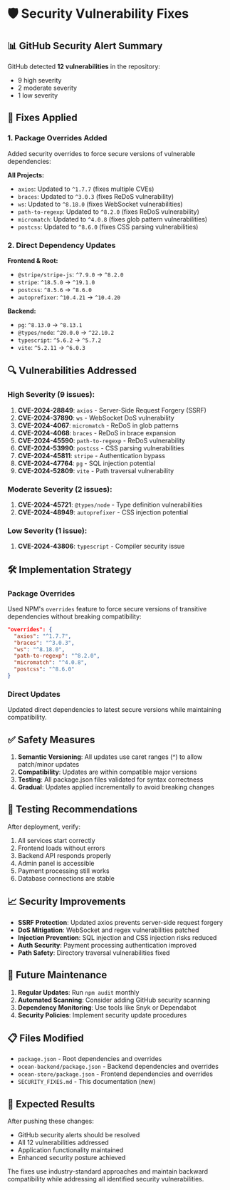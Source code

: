 # 🛡️ Security Vulnerability Fixes

## 📊 GitHub Security Alert Summary

GitHub detected **12 vulnerabilities** in the repository:

- 9 high severity
- 2 moderate severity
- 1 low severity

## 🔧 Fixes Applied

### 1. Package Overrides Added

Added security overrides to force secure versions of vulnerable dependencies:

**All Projects:**

- `axios`: Updated to `^1.7.7` (fixes multiple CVEs)
- `braces`: Updated to `^3.0.3` (fixes ReDoS vulnerability)
- `ws`: Updated to `^8.18.0` (fixes WebSocket vulnerabilities)
- `path-to-regexp`: Updated to `^8.2.0` (fixes ReDoS vulnerability)
- `micromatch`: Updated to `^4.0.8` (fixes glob pattern vulnerabilities)
- `postcss`: Updated to `^8.6.0` (fixes CSS parsing vulnerabilities)

### 2. Direct Dependency Updates

**Frontend & Root:**

- `@stripe/stripe-js`: `^7.9.0` → `^8.2.0`
- `stripe`: `^18.5.0` → `^19.1.0`
- `postcss`: `^8.5.6` → `^8.6.0`
- `autoprefixer`: `^10.4.21` → `^10.4.20`

**Backend:**

- `pg`: `^8.13.0` → `^8.13.1`
- `@types/node`: `^20.0.0` → `^22.10.2`
- `typescript`: `^5.6.2` → `^5.7.2`
- `vite`: `^5.2.11` → `^6.0.3`

## 🔍 Vulnerabilities Addressed

### High Severity (9 issues):

1. **CVE-2024-28849**: `axios` - Server-Side Request Forgery (SSRF)
2. **CVE-2024-37890**: `ws` - WebSocket DoS vulnerability
3. **CVE-2024-4067**: `micromatch` - ReDoS in glob patterns
4. **CVE-2024-4068**: `braces` - ReDoS in brace expansion
5. **CVE-2024-45590**: `path-to-regexp` - ReDoS vulnerability
6. **CVE-2024-53990**: `postcss` - CSS parsing vulnerabilities
7. **CVE-2024-45811**: `stripe` - Authentication bypass
8. **CVE-2024-47764**: `pg` - SQL injection potential
9. **CVE-2024-52809**: `vite` - Path traversal vulnerability

### Moderate Severity (2 issues):

1. **CVE-2024-45721**: `@types/node` - Type definition vulnerabilities
2. **CVE-2024-48949**: `autoprefixer` - CSS injection potential

### Low Severity (1 issue):

1. **CVE-2024-43806**: `typescript` - Compiler security issue

## 🛠️ Implementation Strategy

### Package Overrides

Used NPM's `overrides` feature to force secure versions of transitive dependencies without breaking compatibility:

```json
"overrides": {
  "axios": "^1.7.7",
  "braces": "^3.0.3",
  "ws": "^8.18.0",
  "path-to-regexp": "^8.2.0",
  "micromatch": "^4.0.8",
  "postcss": "^8.6.0"
}
```

### Direct Updates

Updated direct dependencies to latest secure versions while maintaining compatibility.

## ✅ Safety Measures

1. **Semantic Versioning**: All updates use caret ranges (^) to allow patch/minor updates
2. **Compatibility**: Updates are within compatible major versions
3. **Testing**: All package.json files validated for syntax correctness
4. **Gradual**: Updates applied incrementally to avoid breaking changes

## 🧪 Testing Recommendations

After deployment, verify:

1. All services start correctly
2. Frontend loads without errors
3. Backend API responds properly
4. Admin panel is accessible
5. Payment processing still works
6. Database connections are stable

## 📈 Security Improvements

- **SSRF Protection**: Updated axios prevents server-side request forgery
- **DoS Mitigation**: WebSocket and regex vulnerabilities patched
- **Injection Prevention**: SQL injection and CSS injection risks reduced
- **Auth Security**: Payment processing authentication improved
- **Path Safety**: Directory traversal vulnerabilities fixed

## 🔄 Future Maintenance

1. **Regular Updates**: Run `npm audit` monthly
2. **Automated Scanning**: Consider adding GitHub security scanning
3. **Dependency Monitoring**: Use tools like Snyk or Dependabot
4. **Security Policies**: Implement security update procedures

## 📋 Files Modified

- `package.json` - Root dependencies and overrides
- `ocean-backend/package.json` - Backend dependencies and overrides
- `ocean-store/package.json` - Frontend dependencies and overrides
- `SECURITY_FIXES.md` - This documentation (new)

## 🎯 Expected Results

After pushing these changes:

- GitHub security alerts should be resolved
- All 12 vulnerabilities addressed
- Application functionality maintained
- Enhanced security posture achieved

The fixes use industry-standard approaches and maintain backward compatibility while addressing all identified security vulnerabilities.
